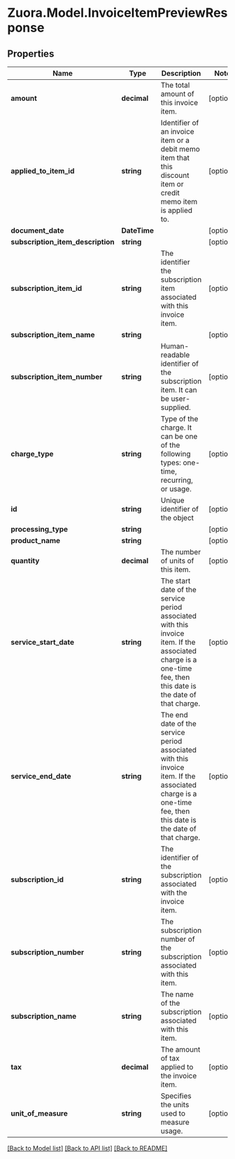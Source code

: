 
# Zuora.Model.InvoiceItemPreviewResponse

## Properties

Name | Type | Description | Notes
------------ | ------------- | ------------- | -------------
**amount** | **decimal** | The total amount of this invoice item. | [optional] 
**applied_to_item_id** | **string** | Identifier of an invoice item or a debit memo item that this discount item or credit memo item is applied to. | [optional] 
**document_date** | **DateTime** |  | [optional] 
**subscription_item_description** | **string** |  | [optional] 
**subscription_item_id** | **string** | The identifier the subscription item associated with this invoice item. | [optional] 
**subscription_item_name** | **string** |  | [optional] 
**subscription_item_number** | **string** | Human-readable identifier of the subscription item. It can be user-supplied. | [optional] 
**charge_type** | **string** | Type of the charge. It can be one of the following types: one-time, recurring, or usage. | [optional] 
**id** | **string** | Unique identifier of the object | [optional] 
**processing_type** | **string** |  | [optional] 
**product_name** | **string** |  | [optional] 
**quantity** | **decimal** | The number of units of this item. | [optional] 
**service_start_date** | **string** | The start date of the service period associated with this invoice item. If the associated charge is a one-time fee, then this date is the date of that charge. | [optional] 
**service_end_date** | **string** | The end date of the service period associated with this invoice item. If the associated charge is a one-time fee, then this date is the date of that charge. | [optional] 
**subscription_id** | **string** | The identifier of the subscription associated with the invoice item. | [optional] 
**subscription_number** | **string** | The subscription number of the subscription associated with this item. | [optional] 
**subscription_name** | **string** | The name of the subscription associated with this item. | [optional] 
**tax** | **decimal** | The amount of tax applied to the invoice item. | [optional] 
**unit_of_measure** | **string** | Specifies the units used to measure usage. | [optional] 

[[Back to Model list]](../README.md#documentation-for-models)
[[Back to API list]](../README.md#documentation-for-api-endpoints)
[[Back to README]](../README.md)

